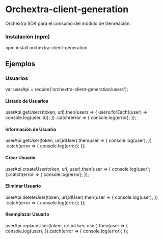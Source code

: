 # Orchextra-client-generation

Orchextra SDK para el consumo del módulo de Genreación.

### Instalación (npm)

npm install orchextra-client-generation

## Ejemplos

### Usuarios
var userApi = require('orchextra-client-generation/users');

#### Listado de Usuarios
userApi.getUsers(token, url).then(users => {
  users.forEach((user) => console.log(user.id));
})
.catch(error => {
  console.log(error);
});
#### Información de Usuario
userApi.getUser(token, url,idUser).then(user => {
  console.log(user);
})
.catch(error => {
  console.log(error);
});
#### Crear Usuario
userApi.createUser(token, url, user).then(user => {
  console.log(user);
}).catch(error => {
  console.log(error);
});
#### Eliminar Usuario
userApi.deleteUser(token, url,idUser).then(user => {
  console.log(user);
})
.catch(error => {
  console.log(error);
});
#### Reemplazar Usuario
userApi.replaceUser(token, url,idUser, user).then(user => {
  console.log(user);
}).catch(error => {
  console.log(error);
});
